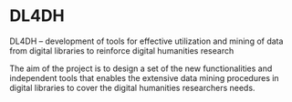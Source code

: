 # DL4DH
DL4DH – development of tools for effective utilization and mining of data from digital libraries to reinforce digital humanities research

The aim of the project is to design a set of the new functionalities and independent tools that enables the extensive data mining procedures in digital libraries to cover the digital humanities researchers needs. 
